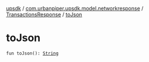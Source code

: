 [upsdk](../../index.md) / [com.urbanpiper.upsdk.model.networkresponse](../index.md) / [TransactionsResponse](index.md) / [toJson](./to-json.md)

# toJson

`fun toJson(): `[`String`](https://kotlinlang.org/api/latest/jvm/stdlib/kotlin/-string/index.html)